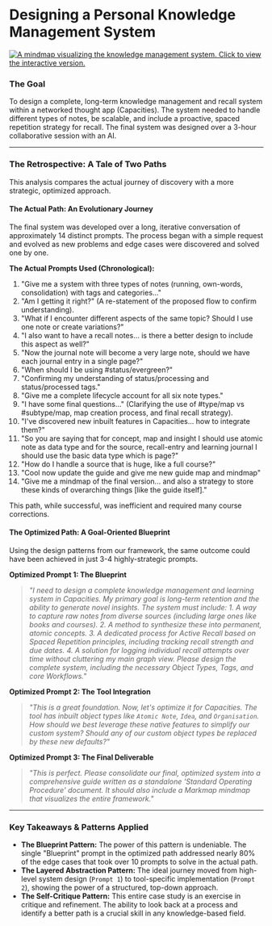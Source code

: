# Designing a Personal Knowledge Management System

[![A mindmap visualizing the knowledge management system. Click to view the interactive version.](https://pr-rithwik.github.io/ai-collaboration-playbook/mindmaps/01_knowledge_system_mindmap.png)](https://pr-rithwik.github.io/ai-collaboration-playbook/mindmaps/01_knowledge_system_mindmap.html)

### The Goal
To design a complete, long-term knowledge management and recall system within a networked thought app (Capacities). The system needed to handle different types of notes, be scalable, and include a proactive, spaced repetition strategy for recall. The final system was designed over a 3-hour collaborative session with an AI.

---

### The Retrospective: A Tale of Two Paths

This analysis compares the actual journey of discovery with a more strategic, optimized approach.

#### **The Actual Path: An Evolutionary Journey**

The final system was developed over a long, iterative conversation of approximately 14 distinct prompts. The process began with a simple request and evolved as new problems and edge cases were discovered and solved one by one.

**The Actual Prompts Used (Chronological):**

1.  "Give me a system with three types of notes (running, own-words, consolidation) with tags and categories..."
2.  "Am I getting it right?" (A re-statement of the proposed flow to confirm understanding).
3.  "What if I encounter different aspects of the same topic? Should I use one note or create variations?"
4.  "I also want to have a recall notes... is there a better design to include this aspect as well?"
5.  "Now the journal note will become a very large note, should we have each journal entry in a single page?"
6.  "When should I be using #status/evergreen?"
7.  "Confirming my understanding of status/processing and status/processed tags."
8.  "Give me a complete lifecycle account for all six note types."
9.  "I have some final questions..." (Clarifying the use of #type/map vs #subtype/map, map creation process, and final recall strategy).
10. "I've discovered new inbuilt features in Capacities... how to integrate them?"
11. "So you are saying that for concept, map and insight I should use atomic note as data type and for the source, recall-entry and learning journal I should use the basic data type which is page?"
12. "How do I handle a source that is huge, like a full course?"
13. "Cool now update the guide and give me new guide map and mindmap"
14. "Give me a mindmap of the final version... and also a strategy to store these kinds of overarching things [like the guide itself]."

This path, while successful, was inefficient and required many course corrections.

#### **The Optimized Path: A Goal-Oriented Blueprint**

Using the design patterns from our framework, the same outcome could have been achieved in just 3-4 highly-strategic prompts.

**Optimized Prompt 1: The Blueprint**
> *"I need to design a complete knowledge management and learning system in Capacities. My primary goal is long-term retention and the ability to generate novel insights. The system must include: 1. A way to capture raw notes from diverse sources (including large ones like books and courses). 2. A method to synthesize these into permanent, atomic concepts. 3. A dedicated process for Active Recall based on Spaced Repetition principles, including tracking recall strength and due dates. 4. A solution for logging individual recall attempts over time without cluttering my main graph view. Please design the complete system, including the necessary Object Types, Tags, and core Workflows."*

**Optimized Prompt 2: The Tool Integration**
> *"This is a great foundation. Now, let's optimize it for Capacities. The tool has inbuilt object types like `Atomic Note`, `Idea`, and `Organisation`. How should we best leverage these native features to simplify our custom system? Should any of our custom object types be replaced by these new defaults?"*

**Optimized Prompt 3: The Final Deliverable**
> *"This is perfect. Please consolidate our final, optimized system into a comprehensive guide written as a standalone 'Standard Operating Procedure' document. It should also include a Markmap mindmap that visualizes the entire framework."*

---

### Key Takeaways & Patterns Applied

*   **The Blueprint Pattern:** The power of this pattern is undeniable. The single "Blueprint" prompt in the optimized path addressed nearly 80% of the edge cases that took over 10 prompts to solve in the actual path.
*   **The Layered Abstraction Pattern:** The ideal journey moved from high-level system design (`Prompt 1`) to tool-specific implementation (`Prompt 2`), showing the power of a structured, top-down approach.
*   **The Self-Critique Pattern:** This entire case study is an exercise in critique and refinement. The ability to look back at a process and identify a better path is a crucial skill in any knowledge-based field.
